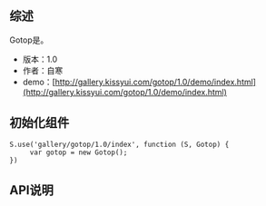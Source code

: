 ## 综述

Gotop是。

* 版本：1.0
* 作者：自寒
* demo：[http://gallery.kissyui.com/gotop/1.0/demo/index.html](http://gallery.kissyui.com/gotop/1.0/demo/index.html)

## 初始化组件
		
    S.use('gallery/gotop/1.0/index', function (S, Gotop) {
         var gotop = new Gotop();
    })
	
	

## API说明
